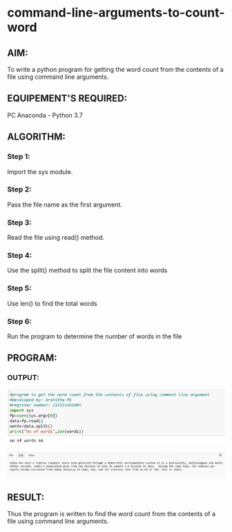 # command-line-arguments-to-count-word
## AIM:
To write a python program for getting the word count from the contents of a file using command line arguments.
## EQUIPEMENT'S REQUIRED: 
PC
Anaconda - Python 3.7
## ALGORITHM: 
### Step 1:
Import the sys module.
### Step 2: 
Pass the file name as the first argument.
### Step 3: 
Read the file using read() method.
### Step 4:  
Use the split() method to split the file content into words
### Step 5: 
Use len() to find the total words
### Step 6: 
Run the program to determine the number of words in the file
## PROGRAM:

### OUTPUT:
![output1](image-1.png)

![output2](image.png)

## RESULT:
Thus the program is written to find the word count from the contents of a file using command line arguments.
